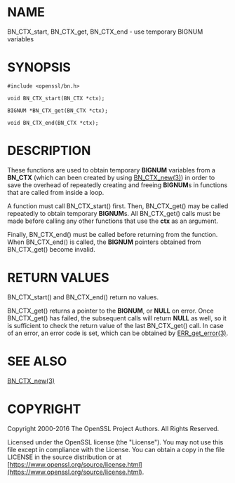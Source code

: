 # NAME

BN\_CTX\_start, BN\_CTX\_get, BN\_CTX\_end - use temporary BIGNUM variables

# SYNOPSIS

    #include <openssl/bn.h>

    void BN_CTX_start(BN_CTX *ctx);

    BIGNUM *BN_CTX_get(BN_CTX *ctx);

    void BN_CTX_end(BN_CTX *ctx);

# DESCRIPTION

These functions are used to obtain temporary **BIGNUM** variables from
a **BN\_CTX** (which can been created by using [BN\_CTX\_new(3)](http://man.he.net/man3/BN_CTX_new))
in order to save the overhead of repeatedly creating and
freeing **BIGNUM**s in functions that are called from inside a loop.

A function must call BN\_CTX\_start() first. Then, BN\_CTX\_get() may be
called repeatedly to obtain temporary **BIGNUM**s. All BN\_CTX\_get()
calls must be made before calling any other functions that use the
**ctx** as an argument.

Finally, BN\_CTX\_end() must be called before returning from the function.
When BN\_CTX\_end() is called, the **BIGNUM** pointers obtained from
BN\_CTX\_get() become invalid.

# RETURN VALUES

BN\_CTX\_start() and BN\_CTX\_end() return no values.

BN\_CTX\_get() returns a pointer to the **BIGNUM**, or **NULL** on error.
Once BN\_CTX\_get() has failed, the subsequent calls will return **NULL**
as well, so it is sufficient to check the return value of the last
BN\_CTX\_get() call. In case of an error, an error code is set, which
can be obtained by [ERR\_get\_error(3)](http://man.he.net/man3/ERR_get_error).

# SEE ALSO

[BN\_CTX\_new(3)](http://man.he.net/man3/BN_CTX_new)

# COPYRIGHT

Copyright 2000-2016 The OpenSSL Project Authors. All Rights Reserved.

Licensed under the OpenSSL license (the "License").  You may not use
this file except in compliance with the License.  You can obtain a copy
in the file LICENSE in the source distribution or at
[https://www.openssl.org/source/license.html](https://www.openssl.org/source/license.html).
